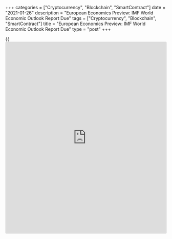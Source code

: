 +++
categories = ["Cryptocurrency", "Blockchain", "SmartContract"]
date = "2021-01-26"
description = "European Economics Preview: IMF World Economic Outlook Report Due"
tags = ["Cryptocurrency", "Blockchain", "SmartContract"]
title = "European Economics Preview: IMF World Economic Outlook Report Due"
type = "post"
+++

{{<iframe id="large-banner" src="https://www.bounty.group/#slide=28.0" width="100%" height="600" scrolling="no" style="border: 0px solid rgb(216, 221, 230); border-radius: 3px;">}}

The World Economic Outlook from the International Monetary Fund and the
labor market statistics from the UK are due on Tuesday, headlining a
light day for the European economic [news](https://www.letsplayfx.com/blog/forex-news-website/).

At 2.00 am ET, the Office for National Statistics releases UK labor
market data. The jobless rate is forecast to rise to 5.1 percent in
three months to November from 4.9 percent in three months to October.

At 3.00 am ET, December producer price data is due from Spain. Prices
had dropped 2.8 percent on year in November.

Half an hour later, Statistics Sweden publishes producer prices for
December. Economists forecast prices to fall 5.4 percent annually,
following a 4.4 percent drop in November.

At 6.00 am ET, the Confederation of British Industry releases
Distributive Trades survey results for January. The retail sales balance
is seen at -28 percent versus -3 percent in December.

At 8.00 am ET, the International Monetary Fund publishes World Economic
Outlook.  
  
In the meantime, Hungary's central bank announces its interest rate
decision. The bank is expected to keep its key rate unchanged at 0.6
percent.

For comments and feedback [contact](https://www.playgroundfx.com/contact/): editorial@rtt[news](https://www.letsplayfx.com/blog/forex-news-website/).com

[Economic News][1]

 **What parts of the world are seeing the best (and worst) economic
performances lately? Click[here][2] to check out our [Econ Scorecard][2]
and find out! See up-to-the-moment [ranking](https://www.playgroundfx.com/blog/crypto-exchange-ranking/)s for the best and worst
performers in [GDP][3], [unemployment rate][4], [inflation][5] and much
more.**

   1. www.rtt[news](https://www.letsplayfx.com/blog/forex-news-website/).com/Content/EconomicNews.aspx
   2. www.rtt[news](https://www.letsplayfx.com/blog/forex-news-website/).com/economic-scorecard/world-rank/PPI/highest-performance.aspx
   3. www.rtt[news](https://www.letsplayfx.com/blog/forex-news-website/).com/economic-scorecard/world-rank/GDP/highest-performance.aspx
   4. www.rtt[news](https://www.letsplayfx.com/blog/forex-news-website/).com/economic-scorecard/world-rank/unemployment-rate/lowest-performance.aspx
   5. www.rtt[news](https://www.letsplayfx.com/blog/forex-news-website/).com/economic-scorecard/world-rank/CPI/highest-performance.aspx